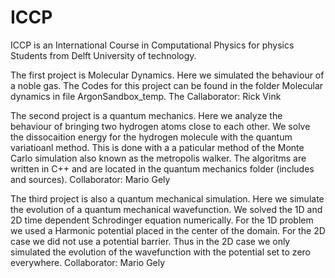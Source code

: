 # ICCP

ICCP is an International Course in Computational Physics
for physics Students from Delft University of technology. 

The first project is Molecular Dynamics. Here we simulated the behaviour of a noble gas.
The Codes for this project can be found in the folder Molecular dynamics in file ArgonSandbox_temp.
The Callaborator: Rick Vink

The second project is a quantum mechanics. Here we analyze the behaviour of 
bringing two hydrogen atoms close to each other. We solve the dissocaition energy for the hydrogen molecule with the quantum variatioanl method. This is done with a a paticular method of the Monte Carlo simulation also known as the metropolis walker. The algoritms are written in C++ and are located in the quantum mechanics folder (includes and sources).
Collaborator: Mario Gely

The third project is also a quantum mechanical simulation. Here we simulate the evolution of a quantum mechanical wavefunction. We solved the 1D and 2D time dependent Schrodinger equation numerically. For the 1D problem we used a Harmonic potential placed in the center of the domain. For the 2D case we did not use a potential barrier. Thus in the 2D case we only simulated the evolution of the wavefunction with the potential set to zero everywhere.
Collaborator: Mario Gely

